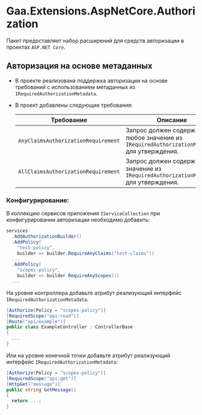# Gaa.Extensions.AspNetCore.Authorization

Пакет предоставляет набор расширений для средств авторизации в проектах `ASP.NET Core`.

## Авторизация на основе метаданных

- В проекте реализована поддержка авторизации на основе требований с использованием метаданных из `IRequiredAuthorizationMetadata`.
- В проект добавлены следующие требования:

  | Требование                          | Описание                                                                                    |
  |-------------------------------------|---------------------------------------------------------------------------------------------|
  | `AnyClaimsAuthorizationRequirement` | Запрос должен содержать любое значение из `IRequiredAuthorizationMetadata` для утверждения. |
  | `AllClaimsAuthorizationRequirement` | Запрос должен содержать все значение из `IRequiredAuthorizationMetadata` для утверждения.   |

### Конфигурирование:

В коллекцию сервисов приложения `IServiceCollection` при конфигурировании авторизации необходимо добавить:
```csharp
services
  .AddAuthorizationBuilder()
  .AddPolicy(
    "test-policy",
    builder => builder.RequireAnyClaims("test-claims"))
  ...
  .AddPolicy(
    "scopes-policy",
    builder => builder.RequireAnyScopes())
  ...
```

На уровне контроллера добавьте атрибут реализующий интерфейс `IRequiredAuthorizationMetadata`.
```csharp
[Authorize(Policy = "scopes-policy")]
[RequiredScope("api:read")]
[Route("api/example")]
public class ExampleController : ControllerBase
{
  ...
}
```

Или на уровне конечной точки добавьте атрибут реализующий интерфейс `IRequiredAuthorizationMetadata`:
```csharp
[Authorize(Policy = "scopes-policy")]
[RequiredScope("api:get")]
[HttpGet("message")]
public string GetMessage()
{
  return ...;
}
```